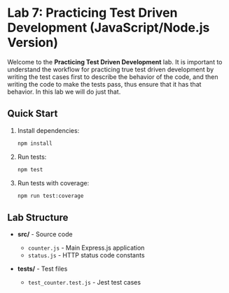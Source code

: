 # Lab 7: Practicing Test Driven Development (JavaScript/Node.js Version)

Welcome to the **Practicing Test Driven Development** lab. It is important to understand the workflow for practicing true test driven development by writing the test cases first to describe the behavior of the code, and then writing the code to make the tests pass, thus ensure that it has that behavior. In this lab we will do just that.

## Quick Start

1. Install dependencies:
   ```bash
   npm install
   ```

2. Run tests:
   ```bash
   npm test
   ```

3. Run tests with coverage:
   ```bash
   npm run test:coverage
   ```

## Lab Structure

- **src/** - Source code
  - `counter.js` - Main Express.js application
  - `status.js` - HTTP status code constants

- **tests/** - Test files
  - `test_counter.test.js` - Jest test cases
